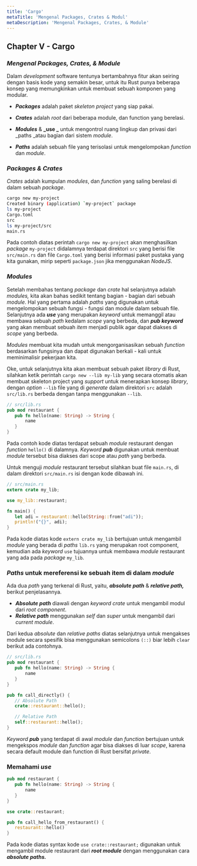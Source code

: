 ```yaml
---
title: 'Cargo'
metaTitle: 'Mengenal Packages, Crates & Modul'
metaDescription: 'Mengenal Packages, Crates, & Module'
---
```

## Chapter V - Cargo

### _Mengenal Packages, Crates, & Module_

Dalam _development_ software tentunya bertambahnya fitur akan seiring dengan basis kode yang semakin besar, untuk itu Rust punya beberapa konsep yang memungkinkan untuk membuat sebuah komponen yang modular.

* **_Packages_** adalah paket _skeleton_ _project_ yang siap pakai.

* **_Crates_** adalah _root_ dari beberapa module, dan function yang berelasi.

* **_Modules_** & **_use _** untuk mengontrol ruang lingkup dan privasi dari _paths _atau bagian dari sistem _module_.

* **_Paths_** adalah sebuah file yang terisolasi untuk mengelompokan _function_ dan _module_. 


### _Packages & Crates_

_Crates_ adalah kumpulan _modules_, dan _function_ yang saling berelasi di dalam sebuah _package_.


```bash
cargo new my-project
Created binary (application) `my-project` package
ls my-project
Cargo.toml
src
ls my-project/src
main.rs
```


Pada contoh diatas perintah `cargo new my-project` akan menghasilkan _package_ `my-project` didalamnya terdapat direktori `src` yang berisi file `src/main.rs` dan file `Cargo.toml`  yang berisi informasi paket pustaka yang kita gunakan, mirip seperti `package.json` jika menggunakan _NodeJS_.


### _Modules_

Setelah membahas tentang _package_ dan _crate_ hal selanjutnya adalah _modules,_ kita akan bahas sedikit tentang bagian - bagian dari sebuah _module_. Hal yang pertama adalah _paths_ yang digunakan untuk mengelompokan sebuah fungsi - fungsi dan module dalam sebuah file. Selanjutnya ada **_use_** yang merupakan _keyword_ untuk memanggil atau membawa sebuah _path_ kedalam _scope_ yang berbeda, dan **_pub keyword_** yang akan membuat sebuah _item_ menjadi publik agar dapat diakses di _scope_ yang berbeda.

_Modules_ membuat kita mudah untuk mengorganisasikan sebuah _function_ berdasarkan fungsinya dan dapat digunakan berkali - kali untuk meminimalisir pekerjaan kita.

Oke, untuk selanjutnya kita akan membuat sebuah paket _library_ di Rust, silahkan ketik perintah `cargo new --lib my-lib` yang secara otomatis akan membuat skeleton project yang _support_ untuk menerapkan konsep _library_, dengan _option_ `--lib` file yang di _generate_ dalam direktori `src` adalah `src/lib.rs` berbeda dengan tanpa menggunakan `--lib`.


```rust
// src/lib.rs
pub mod restaurant {
   pub fn hello(name: String) -> String {
       name
   }
}
```

Pada contoh kode diatas terdapat sebuah _module_ restaurant dengan _function_ `hello()` di dalamnya. _Keyword_ **_pub_** digunakan untuk membuat _module_ tersebut bisa diakses dari scope atau _path_ yang berbeda.

Untuk menguji _module_ restaurant tersebut silahkan buat file `main.rs`, di dalam direktori `src/main.rs` isi dengan kode dibawah ini.


```rust
// src/main.rs
extern crate my_lib;

use my_lib::restaurant;

fn main() {
   let adi = restaurant::hello(String::from("adi"));
   println!("{}", adi);
}
```


Pada kode diatas kode `extern crate my_lib` bertujuan untuk mengambil _module_ yang berada di _paths_ `lib.rs` yang merupakan root component, kemudian ada _keyword_ `use` tujuannya untuk membawa _module_ restaurant yang ada pada _package_ `my_lib`.


### _Paths_ untuk mereferensi ke sebuah item di dalam _module_

Ada dua _path_ yang terkenal di Rust, yaitu, **_absolute path_** & **_relative path,_** berikut penjelasannya.

*   **_Absolute path_** diawali dengan _keyword crate_ untuk mengambil modul dari _root component_.
*   **_Relative path_** menggunakan _self_ dan _super_ untuk mengambil dari _current module_.

Dari kedua _absolute_ dan _relative_ _paths_ diatas selanjutnya untuk mengakses module secara spesifik bisa menggunakan semicolons `(::)` biar lebih `clear` berikut ada contohnya.

```rust
// src/lib.rs
pub mod restaurant {
   pub fn hello(name: String) -> String {
       name
   }
}

pub fn call_directly() {
   // Absolute Path
   crate::restaurant::hello();

   // Relative Path
   self::restaurant::hello();
}
```


_Keyword_ **_pub_** yang terdapat di awal _module_ dan _function_ bertujuan untuk mengekspos _module_ dan _function_ agar bisa diakses di luar _scope_, karena secara default module dan function di Rust bersifat _private_.

### Memahami **_use_**
```rust
pub mod restaurant {
   pub fn hello(name: String) -> String {
       name
   }
}

use crate::restaurant;

pub fn call_hello_from_restaurant() {
   restaurant::hello()
}
```

Pada kode diatas syntax kode `use crate::restaurant;`  digunakan untuk mengambil module restaurant dari **_root module_** dengan menggunakan cara  **_absolute paths._**
